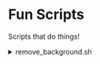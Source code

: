 # Fun Scripts

Scripts that do things!

<details>
<summary>remove_background.sh</summary>  

> &nbsp;  
> Pulls everything required to create a docker image that:  
> * Runs a local web server
> * Takes an input image
> * Attempts to remove the background using [rembg](https://github.com/danielgatis/rembg)
> * Auto-downloads the output
</details>
